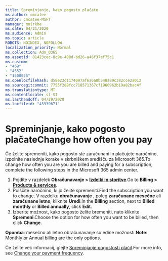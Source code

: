 ```yaml
---
title: Spreminjanje, kako pogosto plačate
ms.author: cmcatee
author: cmcatee-MSFT
manager: mnirkhe
ms.date: 04/21/2020
ms.audience: Admin
ms.topic: article
ROBOTS: NOINDEX, NOFOLLOW
localization_priority: Normal
ms.collection: Adm_O365
ms.assetid: 81423cec-8c9e-408d-bd26-a46f37ef75c1
ms.custom:
- "469"
- "4552"
- "1500025"
ms.openlocfilehash: d58e23d1174097af6a6a8b548a89c382cce2a012
ms.sourcegitcommit: 7755f288fcc718571367cf1960962b19a82bac4f
ms.translationtype: MT
ms.contentlocale: sl-SI
ms.lasthandoff: 04/29/2020
ms.locfileid: "43939671"
---
```

# <a name="change-how-often-you-pay"></a><span data-ttu-id="c8d10-102">Spreminjanje, kako pogosto plačate</span><span class="sxs-lookup"><span data-stu-id="c8d10-102">Change how often you pay</span></span>

<span data-ttu-id="c8d10-103">Če želite spremeniti, kako pogosto ste zaračunani in plačujete naročnino, izpolnite naslednje korake v skrbniškem središču za Microsoft 365.</span><span class="sxs-lookup"><span data-stu-id="c8d10-103">To change how often you are you are billed and paying for a subscription, complete the following steps in the Microsoft 365 admin center.</span></span> 
1. <span data-ttu-id="c8d10-104">Pojdite v razdelek **Obračunavanje > [Izdelki in storitve](https://go.microsoft.com/fwlink/p/?linkid=842054)**.</span><span class="sxs-lookup"><span data-stu-id="c8d10-104">Go to **Billing > [Products & services](https://go.microsoft.com/fwlink/p/?linkid=842054)**.</span></span>
2. <span data-ttu-id="c8d10-105">Poiščite naročnino, ki jo želite spremeniti.</span><span class="sxs-lookup"><span data-stu-id="c8d10-105">Find the subscription you want to change.</span></span> <span data-ttu-id="c8d10-106">V razdelku **obračunavanje** , poleg **zaračunane mesečne** ali **zaračunane letno**, kliknite **Uredi**.</span><span class="sxs-lookup"><span data-stu-id="c8d10-106">In the **Billing** section, next to **Billed monthly** or **Billed annually**, click **Edit**.</span></span> 
3. <span data-ttu-id="c8d10-107">Izberite možnost, kako pogosto želite bremeniti, nato kliknite **Spremeni**.</span><span class="sxs-lookup"><span data-stu-id="c8d10-107">Choose the option for how often you want to be billed, then click **Change**.</span></span>

<span data-ttu-id="c8d10-108">**Opomba**: mesečno ali letno obračunavanje so edine možnosti.</span><span class="sxs-lookup"><span data-stu-id="c8d10-108">**Note**: Monthly or Annual billing are the only options.</span></span>

<span data-ttu-id="c8d10-109">Če želite več informacij, glejte [Spreminjanje pogostosti plačil](https://docs.microsoft.com/microsoft-365/commerce/billing-and-payments/change-payment-frequency?view=o365-worldwide).</span><span class="sxs-lookup"><span data-stu-id="c8d10-109">For more info, see [Change your payment frequency](https://docs.microsoft.com/microsoft-365/commerce/billing-and-payments/change-payment-frequency?view=o365-worldwide).</span></span>
